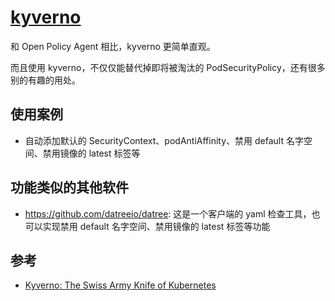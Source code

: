 # [kyverno](https://github.com/kyverno/kyverno)

和 Open Policy Agent 相比，kyverno 更简单直观。

而且使用 kyverno，不仅仅能替代掉即将被淘汰的 PodSecurityPolicy，还有很多别的有趣的用处。

## 使用案例

- 自动添加默认的 SecurityContext、podAntiAffinity、禁用 default 名字空间、禁用镜像的 latest 标签等


## 功能类似的其他软件

- https://github.com/datreeio/datree: 这是一个客户端的 yaml 检查工具，也可以实现禁用 default 名字空间、禁用镜像的 latest 标签等功能

## 参考

- [Kyverno: The Swiss Army Knife of Kubernetes](https://neonmirrors.net/post/2021-01/kyverno-the-swiss-army-knife-of-kubernetes/)

